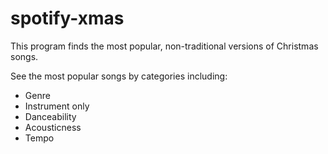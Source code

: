 # spotify-xmas

This program finds the most popular, non-traditional versions of Christmas songs.

See the most popular songs by categories including:

- Genre
- Instrument only
- Danceability
- Acousticness
- Tempo
